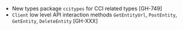 * New types package `ccitypes` for CCI related types [GH-749]
* `Client` low level API interaction methods `GetEntityUrl`, `PostEntity`, `GetEntity`,
  `DeleteEntity` [GH-XXX]
